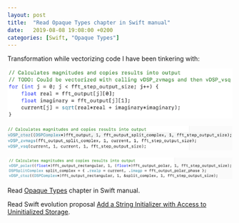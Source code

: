 ```yaml
---
layout: post
title:  "Read Opaque Types chapter in Swift manual"
date:   2019-08-08 19:08:00 +0200
categories: [Swift, "Opaque Types"]
---
```

Transformation while vectorizing code I have been tinkering with:

![](/assets/images/Screenshot%202019-08-07%20at%2016.45.29.png)

![](/assets/images/Screenshot%202019-08-07%20at%2016.49.49.png)

![](/assets/images/Screenshot%202019-08-07%20at%2018.09.09.png)

Read [Opaque Types](https://docs.swift.org/swift-book/LanguageGuide/OpaqueTypes.html) chapter in Swift manual.

Read Swift evolution proposal [Add a String Initializer with Access to Uninitialized Storage](https://github.com/apple/swift-evolution/blob/master/proposals/0263-string-uninitialized-initializer.md).
